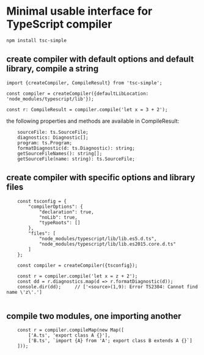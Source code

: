# Minimal usable interface for TypeScript compiler

```
npm install tsc-simple
```

## create compiler with default options and default library, compile a string

```
import {createCompiler, CompileResult} from 'tsc-simple';

const compiler = createCompiler({defaultLibLocation: 'node_modules/typescript/lib'});

const r: CompileResult = compiler.compile('let x = 3 + 2');

```

the following properties and methods are available in CompileResult:
```
    sourceFile: ts.SourceFile;
    diagnostics: Diagnostic[];
    program: ts.Program;
    formatDiagnostic(d: ts.Diagnostic): string;
    getSourceFileNames(): string[];
    getSourceFile(name: string): ts.SourceFile;

```

## create compiler with specific options and library files

```
    const tsconfig = {
        "compilerOptions": {
            "declaration": true,
            "noLib": true,
            "typeRoots": []
        },
        "files": [
            "node_modules/typescript/lib/lib.es5.d.ts",
            "node_modules/typescript/lib/lib.es2015.core.d.ts"
        ]
    };

    const compiler = createCompiler({tsconfig});

    const r = compiler.compile('let x = z + 2');
    const dd = r.diagnostics.map(d => r.formatDiagnostic(d));
    console.dir(dd);     // ['<source>(1,9): Error TS2304: Cannot find name \'z\'.']


```

## compile two modules, one importing another

```
    const r = compiler.compileMap(new Map([
        ['A.ts', 'export class A {}'],
        ['B.ts', `import {A} from 'A'; export class B extends A {}`]
    ]));
```